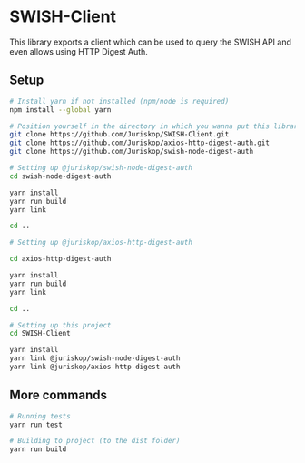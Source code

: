 # SWISH-Client

This library exports a client which can be used to query the SWISH API and even allows using HTTP Digest Auth.

## Setup

```bash
# Install yarn if not installed (npm/node is required)
npm install --global yarn

# Position yourself in the directory in which you wanna put this library and it's dependencies @juriskop/swish-node-digest-auth, @juriskop/axios-http-digest-auth and then run these commands
git clone https://github.com/Juriskop/SWISH-Client.git
git clone https://github.com/Juriskop/axios-http-digest-auth.git
git clone https://github.com/Juriskop/swish-node-digest-auth

# Setting up @juriskop/swish-node-digest-auth
cd swish-node-digest-auth

yarn install
yarn run build
yarn link

cd ..

# Setting up @juriskop/axios-http-digest-auth

cd axios-http-digest-auth

yarn install
yarn run build
yarn link

cd ..

# Setting up this project
cd SWISH-Client

yarn install
yarn link @juriskop/swish-node-digest-auth
yarn link @juriskop/axios-http-digest-auth
```

## More commands

```bash
# Running tests
yarn run test 

# Building to project (to the dist folder)
yarn run build
```
